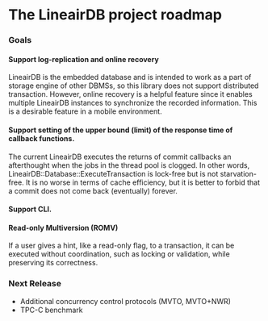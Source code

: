 # The LineairDB project roadmap

### Goals

#### Support log-replication and online recovery

LineairDB is the embedded database and is intended to work as a part of storage engine of other DBMSs, so this library does not support distributed transaction.
However, online recovery is a helpful feature since it enables multiple LineairDB instances to synchronize the recorded information.
This is a desirable feature in a mobile environment.

#### Support setting of the upper bound (limit) of the response time of callback functions.

The current LineairDB executes the returns of commit callbacks an afterthought when the jobs in the thread pool is clogged.
In other words, LineairDB::Database::ExecuteTransaction is lock-free but is not starvation-free.
It is no worse in terms of cache efficiency, but it is better to forbid that a commit does not come back (eventually) forever.

#### Support CLI.

#### Read-only Multiversion (ROMV)

If a user gives a hint, like a read-only flag, to a transaction, it can be executed without coordination, such as locking or validation, while preserving its correctness. 

### Next Release

- Additional concurrency control protocols (MVTO, MVTO+NWR)
- TPC-C benchmark
